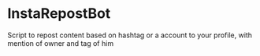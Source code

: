 # InstaRepostBot
Script to repost content based on hashtag or a account to your profile, with mention of owner and tag of him
